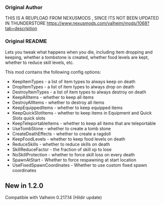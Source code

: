 ### Original Author
THIS IS A REUPLOAD FROM NEXUSMODS , SINCE ITS NOT BEEN UPDATED IN THUNDERSTORE
https://www.nexusmods.com/valheim/mods/1068?tab=description

### Original README

Lets you tweak what happens when you die, including item dropping and keeping, whether a tombstone is created, whether food levels are kept, whether to reduce skill levels, etc.

This mod contains the following config options:

- KeepItemTypes - a list of item types to always keep on death
- DropItemTypes - a list of item types to always drop on death
- DestroyItemTypes - a list of item types to always destroy on death
- KeepAllItems - whether to keep all items
- DestroyAllItems - whether to destroy all items
- KeepEquippedItems - whether to keep equipped items
- KeepQuickSlotItems - whether to keep items in Equipment and Quick Slots quick slots
- KeepTeleportableItems - whether to keep all items that are teleportable
- UseTombStone - whether to create a tomb stone
- CreateDeathEffects - whether to create a ragdoll
- KeepFoodLevels - whether to keep food levels on death
- ReduceSkills - whether to reduce skills on death
- SkillReduceFactor - the fraction of skill xp to lose
- NoSkillProtection - whether to force skill loss on every death
- SpawnAtStart - Whether to force respawning at start location
- UseFixedSpawnCoordinates - Whether to use custom fixed spawn coordinates

## New in 1.2.0
Compatible with Valheim 0.217.14 (Hildir update)